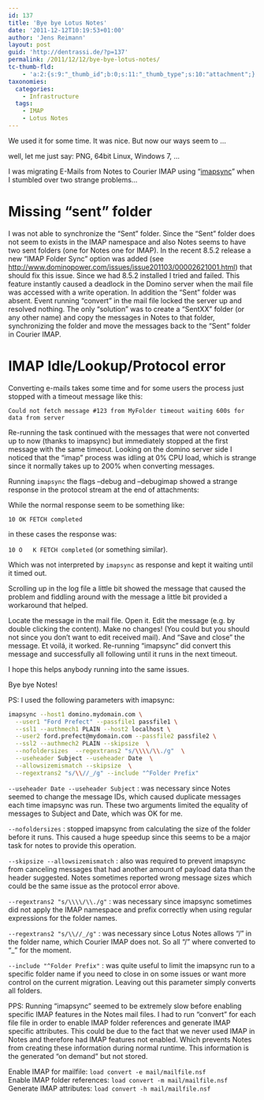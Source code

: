```yaml
---
id: 137
title: 'Bye bye Lotus Notes'
date: '2011-12-12T10:19:53+01:00'
author: 'Jens Reimann'
layout: post
guid: 'http://dentrassi.de/?p=137'
permalink: /2011/12/12/bye-bye-lotus-notes/
tc-thumb-fld:
    - 'a:2:{s:9:"_thumb_id";b:0;s:11:"_thumb_type";s:10:"attachment";}'
taxonomies:
  categories:
    - Infrastructure
  tags:
    - IMAP
    - Lotus Notes
---
```


We used it for some time. It was nice. But now our ways seem to …

well, let me just say: PNG, 64bit Linux, Windows 7, …

I was migrating E-Mails from Notes to Courier IMAP using “[imapsync](http://freecode.com/projects/imapsync)” when I stumbled over two strange problems…

<!-- more -->

# Missing “sent” folder

I was not able to synchronize the “Sent” folder. Since the “Sent” folder does not seem to exists in the IMAP namespace and also Notes seems to have two sent folders (one for Notes one for IMAP). In the recent 8.5.2 release a new “IMAP Folder Sync” option was added (see <http://www.dominopower.com/issues/issue201103/00002621001.html>) that should fix this issue. Since we had 8.5.2 installed I tried and failed. This feature instantly caused a deadlock in the Domino server when the mail file was accessed with a write operation. In addition the “Sent” folder was absent. Event running “convert” in the mail file locked the server up and resolved nothing. The only “solution” was to create a “SentXX” folder (or any other name) and copy the messages in Notes to that folder, synchronizing the folder and move the messages back to the “Sent” folder in Courier IMAP.

# IMAP Idle/Lookup/Protocol error

Converting e-mails takes some time and for some users the process just stopped with a timeout message like this:


```
Could not fetch message #123 from MyFolder timeout waiting 600s for data from server
```

Re-running the task continued with the messages that were not converted up to now (thanks to imapsync) but immediately stopped at the first message with the same timeout. Looking on the domino server side I noticed that the “imap” process was idling at 0% CPU load, which is strange since it normally takes up to 200% when converting messages.

Running `imapsync` the flags –debug and –debugimap showed a strange response in the protocol stream at the end of attachments:

While the normal response seem to be something like:

```
10 OK FETCH completed
```

in these cases the response was:

`10 O   K FETCH completed` (or something similar).

Which was not interpreted by `imapsync` as response and kept it waiting until it timed out.

Scrolling up in the log file a little bit showed the message that caused the problem and fiddling around with the message a little bit provided a workaround that helped.

Locate the message in the mail file. Open it. Edit the message (e.g. by double clicking the content). Make no changes! (You could but you should not since you don’t want to edit received mail). And “Save and close” the message. Et voilá, it worked. Re-running “imapsync” did convert this message and successfully all following until it runs in the next timeout.

I hope this helps anybody running into the same issues.

Bye bye Notes!

PS: I used the following parameters with imapsync:

```bash
imapsync --host1 domino.mydomain.com \
  --user1 "Ford Prefect" --passfile1 passfile1 \
  --ssl1 --authmech1 PLAIN --host2 localhost \
  --user2 ford.prefect@mydomain.com --passfile2 passfile2 \
  --ssl2 --authmech2 PLAIN --skipsize  \
  --nofoldersizes  --regextrans2 "s/\\\\/\\./g"  \
  --useheader Subject --useheader Date  \
  --allowsizemismatch --skipsize  \
  --regextrans2 "s/\\//_/g" --include "^Folder Prefix"
```

`--useheader Date --useheader Subject` : was necessary since Notes seemed to change the message IDs, which caused duplicate messages each time imapsync was run. These two arguments limited the equality of messages to Subject and Date, which was OK for me.

`--nofoldersizes` : stopped imapsync from calculating the size of the folder before it runs. This caused a huge speedup since this seems to be a major task for notes to provide this operation.

`--skipsize --allowsizemismatch` : also was required to prevent imapsync from canceling messages that had another amount of payload data than the header suggested. Notes sometimes reported wrong message sizes which could be the same issue as the protocol error above.

`--regextrans2 "s/\\\\/\\./g"` : was necessary since imapsync sometimes did not apply the IMAP namespace and prefix correctly when using regular expressions for the folder names.

`--regextrans2 "s/\\//_/g"` : was necessary since Lotus Notes allows “/” in the folder name, which Courier IMAP does not. So all “/” where converted to “\_” for the moment.

`--include "^Folder Prefix"` : was quite useful to limit the imapsync run to a specific folder name if you need to close in on some issues or want more control on the current migration. Leaving out this parameter simply converts all folders.

PPS: Running “imapsync” seemed to be extremely slow before enabling specific IMAP features in the Notes mail files. I had to run “convert” for each file file in order to enable IMAP folder references and generate IMAP specific attributes. This could be due to the fact that we never used IMAP in Notes and therefore had IMAP features not enabled. Which prevents Notes from creating these information during normal runtime. This information is the generated “on demand” but not stored.

Enable IMAP for mailfile: `load convert -e mail/mailfile.nsf`  
Enable IMAP folder references: `load convert -m mail/mailfile.nsf`  
Generate IMAP attributes: `load convert -h mail/mailfile.nsf`
